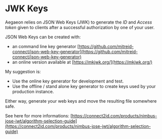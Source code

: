 # JWK Keys

Aegaeon relies on JSON Web Keys (JWK) to generate the *ID* and *Access token* given to clients after a successful authorization by one of your user.

JSON Web Keys can be created with:

- an command line key generator [https://github.com/mitreid-connect/json-web-key-generator](https://github.com/mitreid-connect/json-web-key-generator)
- an online version available at [https://mkjwk.org/](https://mkjwk.org/)

My suggestion is:

- Use the online key generator for development and test.
- Use the offline / stand alone key generator to create keys used by your production instance.

Either way, generate your web keys and move the resulting file somewhere safe.

See here for more informations:
[https://connect2id.com/products/nimbus-jose-jwt/algorithm-selection-guide](https://connect2id.com/products/nimbus-jose-jwt/algorithm-selection-guide)